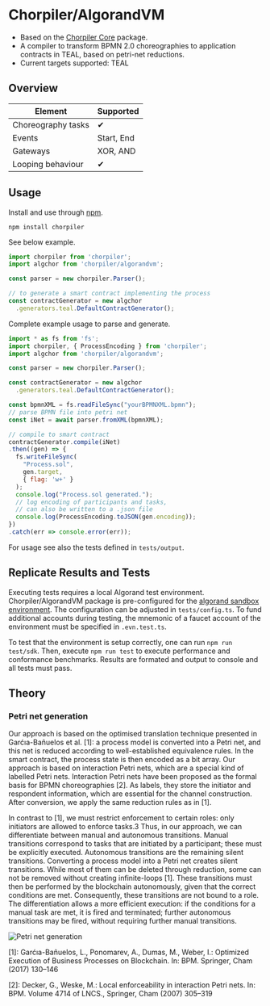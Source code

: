 # Chorpiler/AlgorandVM
- Based on the [Chorpiler Core](https://github.com/fstiehle/chorpiler) package.
- A compiler to transform BPMN 2.0 choreographies to application contracts in TEAL, based on petri-net reductions.
- Current targets supported: TEAL

## Overview

| Element            | Supported  |
|--------------------|------------|
| Choreography tasks | ✔          |
| Events             | Start, End |
| Gateways           | XOR, AND   |
| Looping behaviour  | ✔          |

## Usage

Install and use through [npm](https://www.npmjs.com/package/chorpiler).

```
npm install chorpiler
```

See below example.

```js
import chorpiler from 'chorpiler';
import algchor from 'chorpiler/algorandvm';

const parser = new chorpiler.Parser();

// to generate a smart contract implementing the process
const contractGenerator = new algchor
  .generators.teal.DefaultContractGenerator();
```

Complete example usage to parse and generate. 
```js
import * as fs from 'fs';
import chorpiler, { ProcessEncoding } from 'chorpiler';
import algchor from 'chorpiler/algorandvm';

const parser = new chorpiler.Parser();

const contractGenerator = new algchor
  .generators.teal.DefaultContractGenerator();

const bpmnXML = fs.readFileSync("yourBPMNXML.bpmn");   
// parse BPMN file into petri net
const iNet = await parser.fromXML(bpmnXML);

// compile to smart contract
contractGenerator.compile(iNet)
.then((gen) => {
  fs.writeFileSync(
    "Process.sol", 
    gen.target, 
    { flag: 'w+' }
  );
  console.log("Process.sol generated.");
  // log encoding of participants and tasks, 
  // can also be written to a .json file
  console.log(ProcessEncoding.toJSON(gen.encoding));
})
.catch(err => console.error(err));
```

For usage see also the tests defined in `tests/output`.

## Replicate Results and Tests

Executing tests requires a local Algorand test environment. Chorpiler/AlgorandVM package is pre-configured for the [algorand sandbox environment](https://github.com/algorand/sandbox). The configuration can be adjusted in `tests/config.ts`. To fund additional accounts during testing, the mnemonic of a faucet account of the environment must be specified in `.evn.test.ts`.

To test that the environment is setup correctly, one can run `npm run test/sdk`. 
Then, execute `npm run test` to execute performance and conformance benchmarks. Results are formated and output to console and all tests must pass.

## Theory

### Petri net generation

Our approach is based on the optimised translation technique presented in Garćıa-Bañuelos et al. [1]: a process model is converted into a Petri net, and
this net is reduced according to well-established equivalence rules. In the smart contract, the process state is then encoded as a bit array. Our approach is based on interaction Petri nets, which are a special kind of labelled Petri nets. Interaction Petri nets have been proposed as the formal basis for BPMN choreographies [2]. As labels, they store the initiator and respondent information, which are essential for the channel construction. After conversion, we apply the same reduction rules as in [1]. 

In contrast to [1], we must restrict enforcement to certain roles: only initiators are allowed to enforce tasks.3 Thus, in our approach, we can differentiate between manual and autonomous transitions. Manual transitions correspond to tasks that are initiated by a participant; these must be explicitly executed. Autonomous transitions are the remaining silent transitions. Converting a process model into a Petri net creates silent transitions. While most of them can be deleted through reduction, some can not be removed without creating infinite-loops [1]. These transitions must then be performed by the blockchain autonomously, given that the correct conditions are met. Consequently, these transitions are not bound to a role. The differentiation allows a more efficient execution: if the conditions for a manual task are met, it is fired and terminated; further autonomous transitions may be fired, without requiring further manual transitions.

![Petri net generation](https://github.com/fstiehle/chorpiler/blob/main/docs/figs/transformation.svg)

[1]: Garćıa-Bañuelos, L., Ponomarev, A., Dumas, M., Weber, I.: Optimized Execution
of Business Processes on Blockchain. In: BPM. Springer, Cham (2017) 130–146

[2]: Decker, G., Weske, M.: Local enforceability in interaction Petri nets. In: BPM.
Volume 4714 of LNCS., Springer, Cham (2007) 305–319